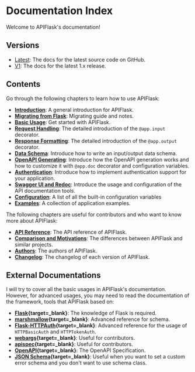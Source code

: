 # Documentation Index

Welcome to APIFlask's documentation!


## Versions

- [Latest](https://apiflask.com): The docs for the latest source code on GitHub.
- [V1](https://v1.apiflask.com): The docs for the latest 1.x release.


## Contents

Go through the following chapters to learn how to use APIFlask:

- **[Introduction](/)**: A general introduction for APIFlask.
- **[Migrating from Flask](/migrating)**: Migrating guide and notes.
- **[Basic Usage](/usage)**: Get started with APIFlask.
- **[Request Handling](/request)**: The detailed introduction of the `@app.input` decorator.
- **[Response Formatting](/response)**:  The detailed introduction of the `@app.output` decorator.
- **[Data Schema](/schema)**: Introduce how to write an input/output data schema.
- **[OpenAPI Generating](/openapi)**: Introduce how the OpenAPI generation works and how to customize
it with `@app.doc` decorator and configuration variables.
- **[Authentication](/authentication)**: Introduce how to implement authentication support for your application.
- **[Swagger UI and Redoc](/api-docs)**: Introduce the usage and configuration of the API
documentation tools.
- **[Configuration](/configuration)**: A list of all the built-in configuration variables
- **[Examples](/examples)**: A collection of application examples.

The following chapters are useful for contributors and who want to know more about
APIFlask:

- **[API Reference](/api/app)**: The API reference of APIFlask.
- **[Comparison and Motivations](/comparison)**: The differences between APIFlask and similar projects.
- **[Authors](/authors)**: The authors of APIFlask.
- **[Changelog](/changelog)**: The changelog of each version of APIFlask.


## External Documentations

I will try to cover all the basic usages in APIFlask's documentation. However, for
advanced usages, you may need to read the documentation of the framework, tools
that APIFlask based on:

- **[Flask][_flask]{target=_blank}**: The knowledge of Flask is required.
- **[marshmallow][_marshmallow]{target=_blank}**: Advanced reference for schema.
- **[Flask-HTTPAuth][_flask_httpauth]{target=_blank}**: Advanced reference for
the usage of `HTTPBasicAuth` and `HTTPTokenAuth`.
- **[webargs][_webargs]{target=_blank}**: Useful for contributors.
- **[apispec][_apispec]{target=_blank}**: Useful for contributors.
- **[OpenAPI][_openapi]{target=_blank}**: The OpenAPI Specification.
- **[JSON Schema][_jsonschema]{target=_blank}**: Useful when you want to set a custom
error schema and you don't want to use schema class.

[_flask]: https://flask.palletsprojects.com/
[_marshmallow]: https://marshmallow.readthedocs.io/
[_flask_httpauth]: https://flask-httpauth.readthedocs.io/
[_webargs]: https://webargs.readthedocs.io/
[_apispec]: https://apispec.readthedocs.io/
[_openapi]: https://github.com/OAI/OpenAPI-Specification/tree/main/versions
[_jsonschema]: https://json-schema.org/
